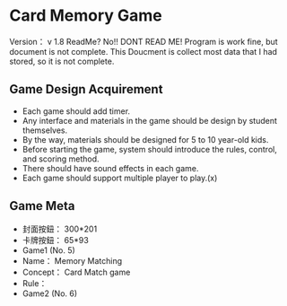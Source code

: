 # Card Memory Game
Version： v 1.8
ReadMe? No!! DONT READ ME!
Program is work fine, but document is not complete.
This Doucment is collect most data that I had stored, so it is not complete.

## Game Design Acquirement
* Each game should add timer.
* Any interface and materials in the game should be design by student themselves.
* By the way, materials should be designed for 5 to 10 year-old kids.
* Before starting the game, system should introduce the rules, control, and scoring method.
* There should have sound effects in each game.
* Each game should support multiple player to play.(x)

## Game Meta
* 封面按鈕： 300\*201
* 卡牌按鈕： 65\*93
* Game1 (No. 5)
* Name： Memory Matching
* Concept： Card Match game
* Rule：
* Game2 (No. 6)
